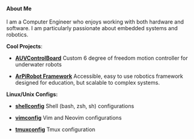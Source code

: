 
#### About Me

I am a Computer Engineer who enjoys working with both hardware and software. I am particularly passionate about embedded systems and robotics.


**Cool Projects**:

- [**AUVControlBoard**](https://mb3hel.github.io/AUVControlBoard/) Custom 6 degree of freedom motion controller for underwater robots

- [**ArPiRobot Framework**](https://arpirobot.github.io/) Accessible, easy to use robotics framework designed for education, but scalable to complex systems.

<!--- [**Arduino-Core-MSP430**]() My (somewhat maintained) fork of the abandoned Energia core for MSP430 MCUs. Allows Arduino code to run on MSP430s. Mostly bugfixes compared to Energia.-->


<!--- [**AHT10Driver**](https://github.com/MB3hel/AHT10Driver) MSP430 program demonstrating big-banged (software) I2C communication with an AHT10 temperature / humidity sensor.-->

**Linux/Unix Configs:**

- [**shellconfig**](https://github.com/MB3hel/shellconfig) Shell (bash, zsh, sh) configurations

- [**vimconfig**](https://github.com/MB3hel/vimconfig) Vim and Neovim configurations

- [**tmuxconfig**](https://github.com/MB3hel/tmuxconfig/) Tmux configuration
